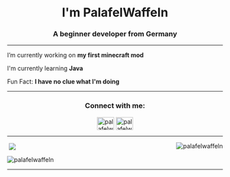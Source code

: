<h1 align="center">I'm PalafelWaffeln</h1>
<h3 align="center">A beginner developer from Germany</h3>

- - -

I’m currently working on **my first minecraft mod**

I'm currently learning **Java**

Fun Fact: **I have no clue what I'm doing**

- - -

<h3 align="center">Connect with me:</h3>
<p align="center">
<a href="https://www.youtube.com/c/palafelwaffeln" target="blank"><img align="center" src="https://raw.githubusercontent.com/rahuldkjain/github-profile-readme-generator/master/src/images/icons/Social/youtube.svg" alt="palafelwaffeln" height="30" width="40" /></a>
<a href="https://www.reddit.com/c/palafelwaffeln" target="blank"><img align="center" src="https://raw.githubusercontent.com/rahuldkjain/github-profile-readme-generator/master/src/images/icons/Social/reddit.svg" alt="palafelwaffeln" height="30" width="40" /></a>
</p>

- - -

<p><img align="right" src="https://github-readme-stats.vercel.app/api/top-langs?username=palafelwaffeln&show_icons=true&theme=tokyonight&locale=en&layout=compact" alt="palafelwaffeln" /></p>
<p>&nbsp;<img align="center" src="https://github-readme-stats.vercel.app/api?username=palafelwaffeln&show_icons=true&theme=tokyonight&locale=en"  /></p> 
<p><img align="center" src="https://github-readme-streak-stats.herokuapp.com/?user=palafelwaffeln&theme=tokyonight" alt="palafelwaffeln" /></p>

- - -





